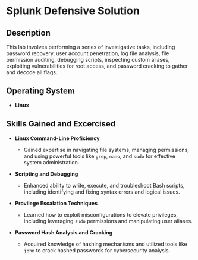 # Splunk Defensive Solution

## Description  

This lab involves performing a series of investigative tasks, including password recovery, user account penetration, log file analysis, file permission auditing, debugging scripts, inspecting custom aliases, exploiting vulnerabilities for root access, and password cracking to gather and decode all flags.  

## Operating System  

- **Linux**  

## Skills Gained and Excercised

- **Linux Command-Line Proficiency**
  - Gained expertise in navigating file systems, managing permissions, and using powerful tools like `grep`, `nano`, and `sudo` for effective system administration.
  
- **Scripting and Debugging**
  - Enhanced ability to write, execute, and troubleshoot Bash scripts, including identifying and fixing syntax errors and logical issues.
 
- **Provilege Escalation Techniques**
  - Learned how to exploit misconfigurations to elevate privileges, including leveraging `sudo` permissions and manipulating user aliases.
 
- **Password Hash Analysis and Cracking**
  - Acquired knowledge of hashing mechanisms and utilized tools like `john` to crack hashed passwords for cybersecurity analysis.
